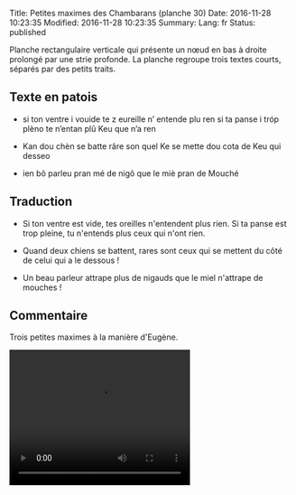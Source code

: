 Title: Petites maximes des Chambarans (planche 30)
Date: 2016-11-28 10:23:35
Modified: 2016-11-28 10:23:35
Summary: 
Lang: fr
Status: published

Planche rectangulaire verticale qui présente un nœud en bas à droite prolongé par une strie profonde. La planche regroupe trois textes courts, séparés par des petits traits.
<figure class="image-block" style="float: right;">
  <img alt="" src="{static}/images/planche_30.png">
  <figcaption style="max-width: 280px"></figcaption>
</figure>


## Texte en patois
- si ton ventre i vouide te z eureille n’ entende plu ren  si ta panse i tróp plèno te n’entan plû Keu que n’a ren


- Kan  dou  chèn  se  batte  râre  son  quel  Ke  se  mette  dou  cota  de  Keu  qui  desseo


- ien  bô  parleu  pran  mé  de  nigô  que  le  miè  pran  de  Mouché


## Traduction
- Si ton ventre est vide, tes oreilles n'entendent plus rien. Si ta panse est trop pleine, tu n'entends plus ceux qui n'ont rien.

- Quand deux chiens se battent, rares sont ceux qui se mettent du côté de celui qui a le dessous !

- Un beau parleur attrape plus de nigauds que le miel n'attrape de mouches !

## Commentaire
Trois petites maximes à la manière d'Eugène.








<video width="320" height="240" controls>
  <source src="https://d1njpgd0ygatdn.cloudfront.net/video_30.mp4" type="video/mp4">
</video>
